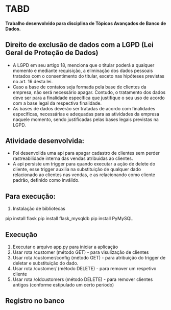 # TABD
 
 #### Trabalho desenvolvido para disciplina de Tópicos Avançados de Banco de Dados.
 
 
 ## Direito de exclusão de dados com a LGPD (Lei Geral de Proteção de Dados)
 - A LGPD em seu artigo 18, menciona que o titular poderá a qualquer momento e mediante requisição, a eliminação dos dados pessoais tratados com o consentimento do titular, exceto nas hipóteses previstas no art. 16 desta lei.
 - Caso a base de contatos seja formada pela base de clientes da empresa, não será necessário apagar. Contudo, o tratamento dos dados deve ser para a finalidade específica que justifique o seu uso de acordo com a base legal da respectiva finalidade.
 - As bases de dados deverão ser tratadas de acordo com finalidades específicas, necessárias e adequadas para as atividades da empresa naquele momento, sendo justificadas pelas bases legais previstas na LGPD.

## Atividade desenvolvida:
- Foi desenvolida uma api para apagar cadastro de clientes sem perder rastreabilidade interna das vendas atribuidas ao clientes.
- A api persiste um trigger para quando executar a ação de delete do cliente, esse trigger  auxilia na substituição de qualquer dado relacionado ao clientes nas vendas, e as relacionando como cliente padrão, definido como inválido.


## Para execução:
1. Instalação de bibliotecas

pip install flask
pip install flask_mysqldb
pip install PyMySQL

## Execução

1. Executar o arquivo app.py para iniciar a aplicação
2. Usar rota /customer (método GET) - para visulização de clientes
3. Usar rota /customer/config (método GET) - para atribuição do trigger de deletar e substituição do dado.
4. Usar rota /customer/<idCustomer> (método DELETE) - para remover um respetivo cliente
5. Usar rota /oldcustomers (método DELETE) - para remover clientes antigos (conforme estipulado um certo período)
 
 
 ## Registro no banco
 
 
 
 
 
